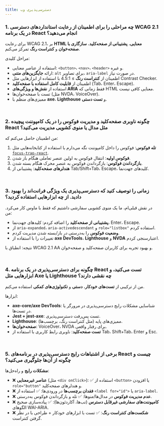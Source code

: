 ```yaml
---
title: دسترسی‌پذیری وب
---
```


<link rel="stylesheet" href="{{ site.baseurl }}/assets/css/persian.css">

### 1. چه مراحلی را برای اطمینان از رعایت استانداردهای دسترسی WCAG 2.1 در یک برنامه React انجام می‌دهید؟

برای رعایت WCAG 2.1، بر **HTML معنایی**، **پشتیبانی از صفحه‌کلید**، **سازگاری با صفحه‌خوان** و **کنتراست رنگ** تمرکز می‌کنم.

مراحل کلیدی:

- استفاده از عناصر معنایی: `<button>`، `<nav>`، `<header>` و غیره.
- ارائه **جایگزین‌های متنی**: `alt` برای تصاویر، `aria-label` در صورت نیاز.
- اطمینان از **کنتراست رنگ** ≥ 4.5:1 با استفاده از ابزارهایی مثل Contrast Checker.
- اطمینان از **قابلیت کامل استفاده با صفحه‌کلید** (Tab، Enter، Escape).
- استفاده از **نقش‌ها و ویژگی‌های ARIA** فقط زمانی که HTML معنایی کافی نیست.
- تست با صفحه‌خوان‌ها (مثل NVDA، VoiceOver).
- ممیزی‌های منظم با **axe**، **Lighthouse** و **تست دستی**.

<br />

### 2. چگونه ناوبری صفحه‌کلید و مدیریت فوکوس را در یک کامپوننت پیچیده React مثل مدال یا منوی کشویی مدیریت می‌کنید؟

من اطمینان حاصل می‌کنم که:

1. **تله فوکوس**: فوکوس را داخل کامپوننت نگه می‌دارم با استفاده از کتابخانه‌هایی مثل [`focus-trap-react`](https://github.com/focus-trap/focus-trap-react).
2. **فوکوس اولیه**: انتقال فوکوس به اولین عنصر تعاملی هنگام باز شدن.
3. **بازگرداندن فوکوس**: بازگرداندن فوکوس به عنصر محرک هنگام بسته شدن.
4. **هندلرهای صفحه‌کلید**: پشتیبانی از Tab/Shift+Tab، Escape، کلیدهای جهت‌نما.

<br />

### 3. زمانی را توصیف کنید که دسترسی‌پذیری یک ویژگی فرانت‌اند را بهبود دادید. از چه ابزارهایی استفاده کردید؟

در نقش قبلی‌ام، ما یک منوی کشویی سفارشی داشتیم که فقط با ماوس کار می‌کرد. من:

- **پشتیبانی از صفحه‌کلید** را اضافه کردم: کلیدهای جهت‌نما، Enter، Escape.
- از `aria-expanded`، `aria-activedescendant` و `role="listbox"` استفاده کردم.
- **وضعیت فوکوس** را به‌درستی در باز/بسته شدن مدیریت کردم.
- تغییرات را با استفاده از **axe DevTools**، **Lighthouse** و **NVDA** اعتبارسنجی کردم.

نتیجه: انطباق با WCAG 2.1 AA و بهبود تجربه برای کاربران صفحه‌کلید و صفحه‌خوان.

<br />

### 4. چگونه برای دسترسی‌پذیری در یک برنامه React تست می‌کنید، و ابزارهایی مثل Axe یا Lighthouse چه نقشی دارند؟

من از ترکیبی از **تست‌های خودکار**، **دستی** و **تکنولوژی‌های کمکی** استفاده می‌کنم.

ابزارها:

- **axe-core/axe DevTools**: شناسایی مشکلات رایج دسترسی‌پذیری در مرورگر یا در تست‌ها.
- **Jest + jest-axe**: تست پس‌رفت دسترسی‌پذیری.
- **Lighthouse**: ممیزی‌های پایه (مثل کنتراست رنگ، برچسب‌ها).
- **صفحه‌خوان‌ها**: VoiceOver، NVDA برای رفتار واقعی.
- **تست صفحه‌کلید**: ناوبری رابط کاربری با استفاده از Tab، Shift+Tab، Enter و Esc.

<br />

### 5. برخی از اشتباهات رایج دسترسی‌پذیری در برنامه‌های React چیست و چگونه از آن‌ها جلوگیری می‌کنید؟

**مشکلات رایج** و راه‌حل‌ها:

- ❌ **عناصر غیرمعنایی** (مثل `<div onClick>`):
  ✅ استفاده از `<button>` یا افزودن `role="button"` و هندلرهای صفحه‌کلید.
- ❌ **فقدان برچسب‌ها** در ورودی‌ها:
  ✅ استفاده از `<label for="id">` یا `aria-label`.
- ❌ **عدم مدیریت فوکوس** در مدال‌ها/منوها:
  ✅ تله و بازگرداندن فوکوس به‌درستی.
- ❌ **کامپوننت‌های سفارشی غیرقابل دسترس** (تب‌ها، آکاردئون‌ها):
  ✅ پیاده‌سازی صحیح الگوهای WAI-ARIA.
- ❌ **شکست‌های کنتراست رنگ**:
  ✅ تست با ابزارهای خودکار + طراحی با در نظر گرفتن کنتراست.